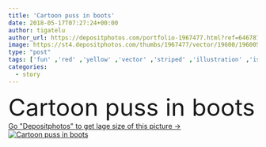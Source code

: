 ```yaml
---
title: 'Cartoon puss in boots'
date: 2018-05-17T07:27:24+00:00
author: tigatelu
author_url: https://depositphotos.com/portfolio-1967477.html?ref=64678756
image: https://st4.depositphotos.com/thumbs/1967477/vector/19600/196005530/api_thumb_450.jpg?forcejpeg=true
type: "post"
tags: ['fun' ,'red' ,'yellow' ,'vector' ,'striped' ,'illustration' ,'isolated' ,'beautiful' ,'decorative' ,'happy' ,'cute' ,'smile' ,'animal' ,'cartoon' ,'children' ,'funny' ,'pet' ,'cat' ,'character' ,'comic' ,'kitten' ,'expression' ,'hat' ,'figure' ,'wallpaper' ,'drawing' ,'waist' ,'artwork' ,'sword' ,'friendly' ,'history' ,'humor' ,'student' ,'feline' ,'fairy' ,'tale' ,'boot' ,'Belt' ,'feather' ,'story' ,'medieval' ,'fable' ,'mascot' ,'puss' ,'saber' ,'mythological' ,'mythic' ,'parable' ,'fairy tale' ,'story telling' ]
categories: 
  - story
---
```

<div aling="center">
            <font size="60"> Cartoon puss in boots</font>   
</div>
<div>
    <a href='https://st4.depositphotos.com/thumbs/1967477/vector/19600/196005530/api_thumb_450.jpg?forcejpeg=true?ref=64678756' target=_blank > Go "Depositphotos" to get lage size of this picture ->
        <img href='https://st4.depositphotos.com/thumbs/1967477/vector/19600/196005530/api_thumb_450.jpg?forcejpeg=true?ref=64678756' src='https://st4.depositphotos.com/1967477/19600/v/950/depositphotos_196005530-stock-illustration-cartoon-puss-boots.jpg?forcejpeg=true' alt='Cartoon puss in boots' >
    </a>
</div>
